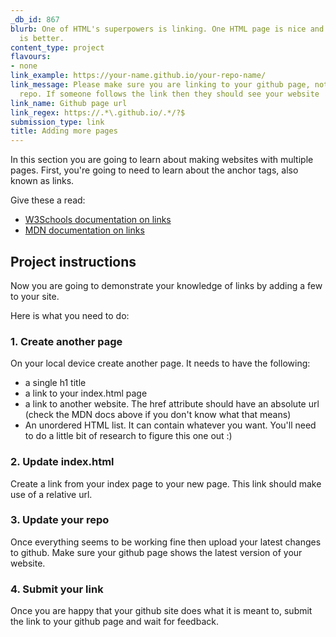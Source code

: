```yaml
---
_db_id: 867
blurb: One of HTML's superpowers is linking. One HTML page is nice and all, but more
  is better.
content_type: project
flavours:
- none
link_example: https://your-name.github.io/your-repo-name/
link_message: Please make sure you are linking to your github page, not just your
  repo. If someone follows the link then they should see your website
link_name: Github page url
link_regex: https://.*\.github.io/.*/?$
submission_type: link
title: Adding more pages
---
```


In this section you are going to learn about making websites with multiple pages. First, you're going to need to learn about the anchor tags, also known as links.

Give these a read:

- [W3Schools documentation on links](https://www.w3schools.com/html/html_links.asp)
- [MDN documentation on links](https://developer.mozilla.org/en-US/docs/Learn/HTML/Introduction_to_HTML/Creating_hyperlinks)

## Project instructions 

Now you are going to demonstrate your knowledge of links by adding a few to your site.

Here is what you need to do:

### 1. Create another page

On your local device create another page. It needs to have the following:

- a single h1 title 
- a link to your index.html page
- a link to another website. The href attribute should have an absolute url (check the MDN docs above if you don't know what that means)
- An unordered HTML list. It can contain whatever you want. You'll need to do a little bit of research to figure this one out :) 

### 2. Update index.html

Create a link from your index page to your new page. This link should make use of a relative url.

### 3. Update your repo 

Once everything seems to be working fine then upload your latest changes to github. Make sure your github page shows the latest version of your website.

### 4. Submit your link

Once you are happy that your github site does what it is meant to, submit the link to your github page and wait for feedback.